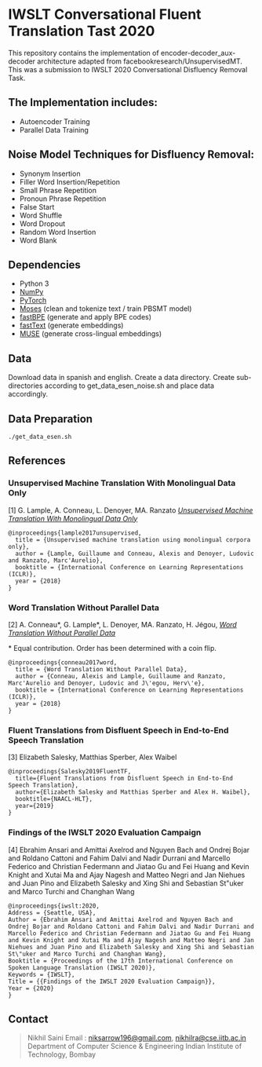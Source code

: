 
# IWSLT Conversational Fluent Translation Tast 2020
This repository contains the implementation of encoder-decoder_aux-decoder architecture adapted from facebookresearch/UnsupervisedMT. This was a submission to IWSLT 2020 Conversational Disfluency Removal Task.

## The Implementation includes:
- Autoencoder Training
- Parallel Data Training

## Noise Model Techniques for Disfluency Removal:
- Synonym Insertion
- Filler Word Insertion/Repetition
- Small Phrase Repetition
- Pronoun Phrase Repetition
- False Start
- Word Shuffle
- Word Dropout
- Random Word Insertion
- Word Blank

## Dependencies

* Python 3
* [NumPy](http://www.numpy.org/)
* [PyTorch](http://pytorch.org/) 
* [Moses](http://www.statmt.org/moses/) (clean and tokenize text / train PBSMT model)
* [fastBPE](https://github.com/glample/fastBPE) (generate and apply BPE codes)
* [fastText](https://github.com/facebookresearch/fastText) (generate embeddings)
* [MUSE](https://github.com/facebookresearch/MUSE) (generate cross-lingual embeddings)

## Data
Download data in spanish and english. Create a data directory. Create sub-directories according to get_data_esen_noise.sh and place data accordingly. 

## Data Preparation

    ./get_data_esen.sh

## References

### Unsupervised Machine Translation With Monolingual Data Only

[1] G. Lample, A. Conneau, L. Denoyer, MA. Ranzato [*Unsupervised Machine Translation With Monolingual Data Only*](https://arxiv.org/abs/1711.00043)

```
@inproceedings{lample2017unsupervised,
  title = {Unsupervised machine translation using monolingual corpora only},
  author = {Lample, Guillaume and Conneau, Alexis and Denoyer, Ludovic and Ranzato, Marc'Aurelio},
  booktitle = {International Conference on Learning Representations (ICLR)},
  year = {2018}
}
```

### Word Translation Without Parallel Data

[2] A. Conneau\*, G. Lample\*, L. Denoyer, MA. Ranzato, H. Jégou, [*Word Translation Without Parallel Data*](https://arxiv.org/pdf/1710.04087.pdf)

\* Equal contribution. Order has been determined with a coin flip.
```
@inproceedings{conneau2017word,
  title = {Word Translation Without Parallel Data},
  author = {Conneau, Alexis and Lample, Guillaume and Ranzato, Marc'Aurelio and Denoyer, Ludovic and J\'egou, Herv\'e},
  booktitle = {International Conference on Learning Representations (ICLR)},
  year = {2018}
}
```

### Fluent Translations from Disfluent Speech in End-to-End Speech Translation

[3] Elizabeth Salesky, Matthias Sperber, Alex Waibel
```
@inproceedings{Salesky2019FluentTF,
  title={Fluent Translations from Disfluent Speech in End-to-End Speech Translation},
  author={Elizabeth Salesky and Matthias Sperber and Alex H. Waibel},
  booktitle={NAACL-HLT},
  year={2019}
}
```
### Findings of the IWSLT 2020 Evaluation Campaign

[4] Ebrahim Ansari and Amittai Axelrod and Nguyen Bach and Ondrej Bojar and Roldano Cattoni and Fahim Dalvi and Nadir Durrani and Marcello Federico and Christian Federmann and Jiatao Gu and Fei Huang and Kevin Knight and Xutai Ma and Ajay Nagesh and Matteo Negri and Jan Niehues and Juan Pino and Elizabeth Salesky and Xing Shi and Sebastian St\"uker and Marco Turchi and Changhan Wang
```
@inproceedings{iwslt:2020,  
Address = {Seattle, USA},  
Author = {Ebrahim Ansari and Amittai Axelrod and Nguyen Bach and Ondrej Bojar and Roldano Cattoni and Fahim Dalvi and Nadir Durrani and Marcello Federico and Christian Federmann and Jiatao Gu and Fei Huang and Kevin Knight and Xutai Ma and Ajay Nagesh and Matteo Negri and Jan Niehues and Juan Pino and Elizabeth Salesky and Xing Shi and Sebastian St\"uker and Marco Turchi and Changhan Wang},  
Booktitle = {Proceedings of the 17th International Conference on Spoken Language Translation (IWSLT 2020)},  
Keywords = {IWSLT},  
Title = {{Findings of the IWSLT 2020 Evaluation Campaign}},  
Year = {2020}  
}
```
## Contact

> Nikhil Saini
> Email : niksarrow196@gmail.com, nikhilra@cse.iitb.ac.in
> Department of Computer Science & Engineering 
> Indian Institute of Technology, Bombay
